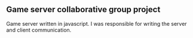 ## Game server collaborative group project
Game server written in javascript. 
I was responsible for writing the server and client communication.
